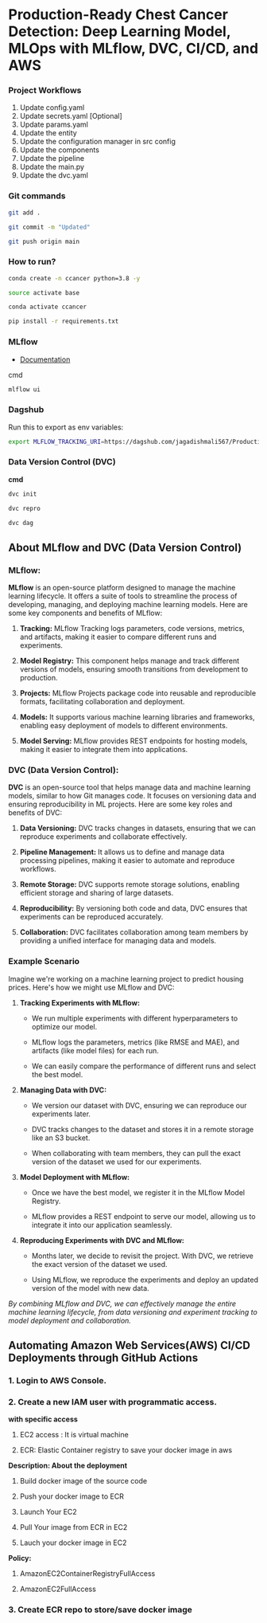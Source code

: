 # Production-Ready Chest Cancer Detection: Deep Learning Model, MLOps with MLflow, DVC, CI/CD, and AWS

### Project Workflows

1. Update config.yaml
2. Update secrets.yaml [Optional]
3. Update params.yaml
4. Update the entity
5. Update the configuration manager in src config
6. Update the components
7. Update the pipeline
8. Update the main.py
9. Update the dvc.yaml

### Git commands

```Bash
git add .
```

```Bash
git commit -m "Updated"
```

```Bash
git push origin main
```


### How to run?

```Bash
conda create -n ccancer python=3.8 -y
```

```Bash
source activate base
```

```Bash
conda activate ccancer
```

```Bash
pip install -r requirements.txt
```


### MLflow
- [Documentation](https://mlflow.org/docs/latest/index.html)

cmd
```Bash
mlflow ui
```


### Dagshub

Run this to export as env variables:
```Bash  
export MLFLOW_TRACKING_URI=https://dagshub.com/jagadishmali567/Production-Ready-Chest-Cancer-Detection-Deep-Learning-Model-MLOps-with-MLflow-DVC-CI-CD-and-AWS.mlflow
```

### Data Version Control (DVC)
**cmd**
```Bash
dvc init
```
```Bash
dvc repro
```
```Bash
dvc dag
```

## About MLflow and DVC (Data Version Control)

### MLflow:

**MLflow** is an open-source platform designed to manage the machine learning lifecycle. It offers a suite of tools to streamline the process of developing, managing, and deploying machine learning models. Here are some key components and benefits of MLflow:

1. **Tracking:** MLflow Tracking logs parameters, code versions, metrics, and artifacts, making it easier to compare different runs and experiments.

2. **Model Registry:** This component helps manage and track different versions of models, ensuring smooth transitions from development to production.

3. **Projects:** MLflow Projects package code into reusable and reproducible formats, facilitating collaboration and deployment.

4. **Models:** It supports various machine learning libraries and frameworks, enabling easy deployment of models to different environments.

5. **Model Serving:** MLflow provides REST endpoints for hosting models, making it easier to integrate them into applications.

### DVC (Data Version Control):

**DVC** is an open-source tool that helps manage data and machine learning models, similar to how Git manages code. It focuses on versioning data and ensuring reproducibility in ML projects. Here are some key roles and benefits of DVC:

1. **Data Versioning:** DVC tracks changes in datasets, ensuring that we can reproduce experiments and collaborate effectively.

2. **Pipeline Management:** It allows us to define and manage data processing pipelines, making it easier to automate and reproduce workflows.

3. **Remote Storage:** DVC supports remote storage solutions, enabling efficient storage and sharing of large datasets.

4. **Reproducibility:** By versioning both code and data, DVC ensures that experiments can be reproduced accurately.

5. **Collaboration:** DVC facilitates collaboration among team members by providing a unified interface for managing data and models.


### Example Scenario

Imagine we're working on a machine learning project to predict housing prices. Here's how we might use MLflow and DVC:

1. **Tracking Experiments with MLflow:**

   - We run multiple experiments with different hyperparameters to optimize our model.

   - MLflow logs the parameters, metrics (like RMSE and MAE), and artifacts (like model files) for each run.

   - We can easily compare the performance of different runs and select the best model.

2. **Managing Data with DVC:**

   - We version our dataset with DVC, ensuring we can reproduce our experiments later.

   - DVC tracks changes to the dataset and stores it in a remote storage like an S3 bucket.

   - When collaborating with team members, they can pull the exact version of the dataset we used for our experiments.

3. **Model Deployment with MLflow:**

   - Once we have the best model, we register it in the MLflow Model Registry.

   - MLflow provides a REST endpoint to serve our model, allowing us to integrate it into our application seamlessly.

4. **Reproducing Experiments with DVC and MLflow:**

   - Months later, we decide to revisit the project. With DVC, we retrieve the exact version of the dataset we used.

   - Using MLflow, we reproduce the experiments and deploy an updated version of the model with new data.

*By combining MLflow and DVC, we can effectively manage the entire machine learning lifecycle, from data versioning and experiment tracking to model deployment and collaboration.*


## Automating Amazon Web Services(AWS) CI/CD Deployments through GitHub Actions

### 1. Login to AWS Console.
### 2. Create a new IAM user with programmatic access.

**with specific access**

1. EC2 access : It is virtual machine

2. ECR: Elastic Container registry to save your docker image in aws


**Description: About the deployment**

1. Build docker image of the source code

2. Push your docker image to ECR

3. Launch Your EC2 

4. Pull Your image from ECR in EC2

5. Lauch your docker image in EC2

**Policy:**

1. AmazonEC2ContainerRegistryFullAccess

2. AmazonEC2FullAccess

### 3. Create ECR repo to store/save docker image

